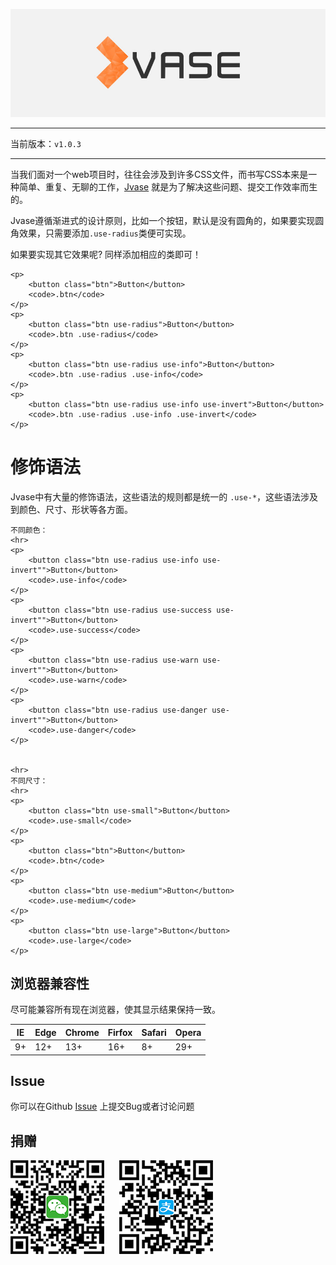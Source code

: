 ![Jvase](https://raw.githubusercontent.com/focci/asset/master/img/jvase/logo/logo-bgc.jpg)

***
当前版本：`v1.0.3`
***

当我们面对一个web项目时，往往会涉及到许多CSS文件，而书写CSS本来是一种简单、重复、无聊的工作，[Jvase](http://jvase.com) 就是为了解决这些问题、提交工作效率而生的。

Jvase遵循渐进式的设计原则，比如一个按钮，默认是没有圆角的，如果要实现圆角效果，只需要添加`.use-radius`类便可实现。

如果要实现其它效果呢? 同样添加相应的类即可！

```
<p>
    <button class="btn">Button</button>
    <code>.btn</code>
</p>
<p>
    <button class="btn use-radius">Button</button>
    <code>.btn .use-radius</code>
</p>
<p>
    <button class="btn use-radius use-info">Button</button>
    <code>.btn .use-radius .use-info</code>
</p>
<p>
    <button class="btn use-radius use-info use-invert">Button</button>
    <code>.btn .use-radius .use-info .use-invert</code>
</p>
```

# 修饰语法

Jvase中有大量的修饰语法，这些语法的规则都是统一的 `.use-*`，这些语法涉及到颜色、尺寸、形状等各方面。

```
不同颜色：
<hr>
<p>
    <button class="btn use-radius use-info use-invert"">Button</button>
    <code>.use-info</code>
</p>
<p>
    <button class="btn use-radius use-success use-invert"">Button</button>
    <code>.use-success</code>
</p>
<p>
    <button class="btn use-radius use-warn use-invert"">Button</button>
    <code>.use-warn</code>
</p>
<p>
    <button class="btn use-radius use-danger use-invert"">Button</button>
    <code>.use-danger</code>
</p>


<hr>
不同尺寸：
<hr>
<p>
    <button class="btn use-small">Button</button>
    <code>.use-small</code>
</p>
<p>
    <button class="btn">Button</button>
    <code>.btn</code>
</p>
<p>
    <button class="btn use-medium">Button</button>
    <code>.use-medium</code>
</p>
<p>
    <button class="btn use-large">Button</button>
    <code>.use-large</code>
</p>
```

## 浏览器兼容性
尽可能兼容所有现在浏览器，使其显示结果保持一致。

|IE     |Edge   |Chrome |Firfox |Safari |Opera  |
|-------|-------|-------|-------|-------|-------|
|9+     |12+    |13+    |16+    |8+     |29+    |


## Issue
你可以在Github [Issue](https://github.com/focci/jvase/issues) 上提交Bug或者讨论问题

## 捐赠
![Wechat](https://raw.githubusercontent.com/focci/asset/master/pay/wechat.jpg)
&nbsp;&nbsp;&nbsp;&nbsp;
![Alipay](https://raw.githubusercontent.com/focci/asset/master/pay/alipay.jpg)
